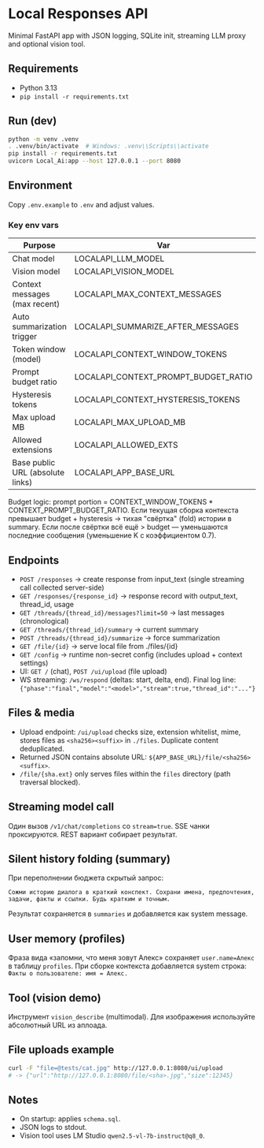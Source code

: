 # Local Responses API

Minimal FastAPI app with JSON logging, SQLite init, streaming LLM proxy and optional vision tool.

## Requirements
- Python 3.13
- `pip install -r requirements.txt`

## Run (dev)
```bash
python -m venv .venv
. .venv/bin/activate  # Windows: .venv\\Scripts\\activate
pip install -r requirements.txt
uvicorn Local_Ai:app --host 127.0.0.1 --port 8080
```

## Environment
Copy `.env.example` to `.env` and adjust values.

### Key env vars
| Purpose | Var | Default |
|---------|-----|---------|
| Chat model | LOCALAPI_LLM_MODEL | qwen/qwen3-14b |
| Vision model | LOCALAPI_VISION_MODEL | qwen2.5-vl-7b-instruct@q8_0 |
| Context messages (max recent) | LOCALAPI_MAX_CONTEXT_MESSAGES | 12 |
| Auto summarization trigger | LOCALAPI_SUMMARIZE_AFTER_MESSAGES | 16 |
| Token window (model) | LOCALAPI_CONTEXT_WINDOW_TOKENS | 32768 |
| Prompt budget ratio | LOCALAPI_CONTEXT_PROMPT_BUDGET_RATIO | 0.6 |
| Hysteresis tokens | LOCALAPI_CONTEXT_HYSTERESIS_TOKENS | 1024 |
| Max upload MB | LOCALAPI_MAX_UPLOAD_MB | 25 |
| Allowed extensions | LOCALAPI_ALLOWED_EXTS | .png,.jpg,.jpeg,.webp,.gif,.pdf,.txt |
| Base public URL (absolute links) | LOCALAPI_APP_BASE_URL | http://127.0.0.1:8080 |

Budget logic: prompt portion = CONTEXT_WINDOW_TOKENS * CONTEXT_PROMPT_BUDGET_RATIO. Если текущая сборка контекста превышает budget + hysteresis → тихая "свёртка" (fold) истории в summary. Если после свёртки всё ещё > budget — уменьшаются последние сообщения (уменьшение K с коэффициентом 0.7).

## Endpoints
- `POST /responses` -> create response from input_text (single streaming call collected server-side)
- `GET /responses/{response_id}` -> response record with output_text, thread_id, usage
- `GET /threads/{thread_id}/messages?limit=50` -> last messages (chronological)
- `GET /threads/{thread_id}/summary` -> current summary
- `POST /threads/{thread_id}/summarize` -> force summarization
- `GET /file/{id}` -> serve local file from ./files/{id}
- `GET /config` -> runtime non-secret config (includes upload + context settings)
- UI: `GET /` (chat), `POST /ui/upload` (file upload)
- WS streaming: `/ws/respond` (deltas: start, delta, end). Final log line: `{"phase":"final","model":"<model>","stream":true,"thread_id":"..."}`

## Files & media
- Upload endpoint: `/ui/upload` checks size, extension whitelist, mime, stores files as `<sha256><suffix>` in `./files`. Duplicate content deduplicated.
- Returned JSON contains absolute URL: `${APP_BASE_URL}/file/<sha256><suffix>`.
- `/file/{sha.ext}` only serves files within the `files` directory (path traversal blocked).

## Streaming model call
Один вызов `/v1/chat/completions` со `stream=true`. SSE чанки проксируются. REST вариант собирает результат.

## Silent history folding (summary)
При переполнении бюджета скрытый запрос:
```
Сожми историю диалога в краткий конспект. Сохрани имена, предпочтения, задачи, факты и ссылки. Будь кратким и точным.
```
Результат сохраняется в `summaries` и добавляется как system message.

## User memory (profiles)
Фраза вида «запомни, что меня зовут Алекс» сохраняет `user.name=Алекс` в таблицу `profiles`. При сборке контекста добавляется system строка: `Факты о пользователе: имя = Алекс.`

## Tool (vision demo)
Инструмент `vision_describe` (multimodal). Для изображения используйте абсолютный URL из аплоада.

## File uploads example
```bash
curl -F "file=@tests/cat.jpg" http://127.0.0.1:8080/ui/upload
# -> {"url":"http://127.0.0.1:8080/file/<sha>.jpg","size":12345}
```

## Notes
- On startup: applies `schema.sql`.
- JSON logs to stdout.
- Vision tool uses LM Studio `qwen2.5-vl-7b-instruct@q8_0`.
